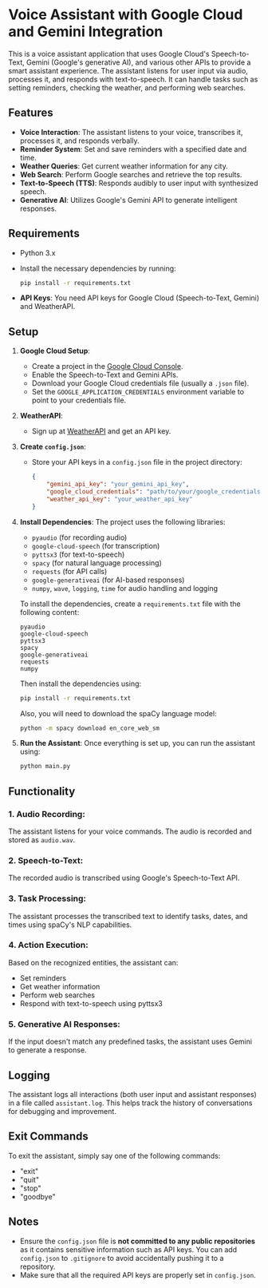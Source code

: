 # Voice Assistant with Google Cloud and Gemini Integration

This is a voice assistant application that uses Google Cloud's Speech-to-Text, Gemini (Google's generative AI), and various other APIs to provide a smart assistant experience. The assistant listens for user input via audio, processes it, and responds with text-to-speech. It can handle tasks such as setting reminders, checking the weather, and performing web searches.

## Features

- **Voice Interaction**: The assistant listens to your voice, transcribes it, processes it, and responds verbally.
- **Reminder System**: Set and save reminders with a specified date and time.
- **Weather Queries**: Get current weather information for any city.
- **Web Search**: Perform Google searches and retrieve the top results.
- **Text-to-Speech (TTS)**: Responds audibly to user input with synthesized speech.
- **Generative AI**: Utilizes Google's Gemini API to generate intelligent responses.

## Requirements

- Python 3.x
- Install the necessary dependencies by running:

    ```bash
    pip install -r requirements.txt
    ```

- **API Keys**: You need API keys for Google Cloud (Speech-to-Text, Gemini) and WeatherAPI.

## Setup

1. **Google Cloud Setup**:
   - Create a project in the [Google Cloud Console](https://console.cloud.google.com/).
   - Enable the Speech-to-Text and Gemini APIs.
   - Download your Google Cloud credentials file (usually a `.json` file).
   - Set the `GOOGLE_APPLICATION_CREDENTIALS` environment variable to point to your credentials file.

2. **WeatherAPI**:
   - Sign up at [WeatherAPI](https://www.weatherapi.com/) and get an API key.

3. **Create `config.json`**:
   - Store your API keys in a `config.json` file in the project directory:
   
     ```json
     {
         "gemini_api_key": "your_gemini_api_key",
         "google_cloud_credentials": "path/to/your/google_credentials.json",
         "weather_api_key": "your_weather_api_key"
     }
     ```

4. **Install Dependencies**:
   The project uses the following libraries:
   - `pyaudio` (for recording audio)
   - `google-cloud-speech` (for transcription)
   - `pyttsx3` (for text-to-speech)
   - `spacy` (for natural language processing)
   - `requests` (for API calls)
   - `google-generativeai` (for AI-based responses)
   - `numpy`, `wave`, `logging`, `time` for audio handling and logging

   To install the dependencies, create a `requirements.txt` file with the following content:

   ```
   pyaudio
   google-cloud-speech
   pyttsx3
   spacy
   google-generativeai
   requests
   numpy
   ```

   Then install the dependencies using:

   ```bash
   pip install -r requirements.txt
   ```

   Also, you will need to download the spaCy language model:

   ```bash
   python -m spacy download en_core_web_sm
   ```

5. **Run the Assistant**:
   Once everything is set up, you can run the assistant using:

   ```bash
   python main.py
   ```

## Functionality

### 1. **Audio Recording**:
   The assistant listens for your voice commands. The audio is recorded and stored as `audio.wav`.

### 2. **Speech-to-Text**:
   The recorded audio is transcribed using Google's Speech-to-Text API.

### 3. **Task Processing**:
   The assistant processes the transcribed text to identify tasks, dates, and times using spaCy's NLP capabilities.

### 4. **Action Execution**:
   Based on the recognized entities, the assistant can:
   - Set reminders
   - Get weather information
   - Perform web searches
   - Respond with text-to-speech using pyttsx3

### 5. **Generative AI Responses**:
   If the input doesn't match any predefined tasks, the assistant uses Gemini to generate a response.

## Logging

The assistant logs all interactions (both user input and assistant responses) in a file called `assistant.log`. This helps track the history of conversations for debugging and improvement.

## Exit Commands

To exit the assistant, simply say one of the following commands:
- "exit"
- "quit"
- "stop"
- "goodbye"

## Notes

- Ensure the `config.json` file is **not committed to any public repositories** as it contains sensitive information such as API keys. You can add `config.json` to `.gitignore` to avoid accidentally pushing it to a repository.
- Make sure that all the required API keys are properly set in `config.json`.